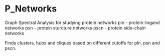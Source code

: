 P_Networks
==========
Graph Spectral Analysis for studying protein networks
pln - protein lingand networks
psn - protein sturcture networks
pscn - protein side-chain networks

Finds clusters, hubs and cliques based on different cutoffs for pln, psn and pscn.
